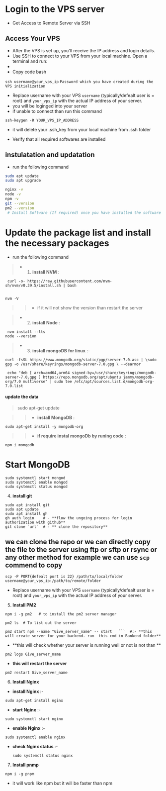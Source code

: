 # Login to the VPS server 

- Get Access to Remote Server via SSH


## Access Your VPS
- After the VPS is set up, you'll receive the IP address and login details.
- Use SSH to connect to your VPS from your local machine. Open a terminal and run:
- 
- Copy code bash

`ssh username@your_vps_ip`
`Password which you have created during the VPS initialization`
- Replace username with your VPS `username` (typically/defealt user is =  root) and `your_vps_ip` with the actual IP address of your server.
- you will be loginged into your server
- if unable to connect than run this command 
```cd 
ssh-keygen -R YOUR_VPS_IP_ADDRESS
 ```
- it will delete your .ssh_key from your local machine from .ssh folder


- Verify that all required softwares are installed

## instulatation and updatation 
- run the following command

```sh
sudo apt update
sudo apt upgrade

```


```bash
nginx -v  
node -v
npm -v
git --version
pm2 --version
 # Install Software (If required) once you have installed the software package from next setup no need to install it again
```


# Update the package list and install the necessary packages
- run the following command



> - 1. **install NVM** :
```cd 
 curl -o- https://raw.githubusercontent.com/nvm-sh/nvm/v0.39.5/install.sh | bash 
 
  ```

 ```cd 
 nvm -V 
  ```
>> - if it will not show the version than restart the server

> - 2. **install Node** :
```cd
 nvm install --lts
node --version 
```

> - 3. **install mongoDB for linux** :-
 ```cd  
 curl -fsSL https://www.mongodb.org/static/pgp/server-7.0.asc | \sudo gpg -o /usr/share/keyrings/mongodb-server-7.0.gpg \ --dearmor
   ```

 ```cd 
  echo "deb [ arch=amd64,arm64 signed-by=/usr/share/keyrings/mongodb-server-7.0.gpg ] https://repo.mongodb.org/apt/ubuntu jammy/mongodb-org/7.0 multiverse" | sudo tee /etc/apt/sources.list.d/mongodb-org-7.0.list 
  ```


#### update the data

> sudo apt-get update

>> - **install MongoDB**  :
 ```cd 
 sudo apt-get install -y mongodb-org
  ```

>> - **if require instal mongoDb by runing code** :
 ```cd 
 npm i mongodb
  ```


# Start MongoDB

```cd
sudo systemctl start mongod
sudo systemctl enable mongod
sudo systemctl status mongod
```

4. **install git**

```cd
sudo apt install git
sudo apt update
sudo apt install gh
gh auth login    # - **flow the ungoing process for login authorization with github** 
git clone `url`  # - ** clone the repository**

```


## we can clone the repo or we can directly copy the file to the server using ftp or sftp or rsync or any other method for example we can use `scp` commend to copy

```cp 
scp -P PORT{defealt port is 22} /path/to/local/folder username@your_vps_ip:/path/to/remote/folder
  ```

- Replace username with your VPS `username` (typically/defealt user is =  root) and `your_vps_ip` with the actual IP address of your server.




5. **Install PM2**

```cd 
npm i -g pm2   # to install the pm2 server manager
```

```cd 
pm2 ls  # To list out the server

```

```cd 
pm2 start npm --name "Give_server_name" -- start   ```  #:- **this will create server for your backend. run  this cmd in Bankend folder**
```

- **this will check whether your server is running well or not is not than  **
```cd  
pm2 logs Give_server_name 
 ``` 

- **this will restart the server**
```cd 
pm2 restart Give_server_name 
 ```


6. **Install Nginx**

- **install Nginx** :- 
```cd   
sudo apt-get install nginx
  ```

- **start Nginx** :-
```cd   
sudo systemctl start nginx 
  ```

- **enable Nginx** :-
```cd  
sudo systemctl enable nginx
 ```

- **check Nginx status** :-
  ```cd 
  sudo systemctl status nginx 
   ```


7. **Install pnmp**

```cd
npm i -g pnpm

```
- it will work like npm but it will be faster than npm



